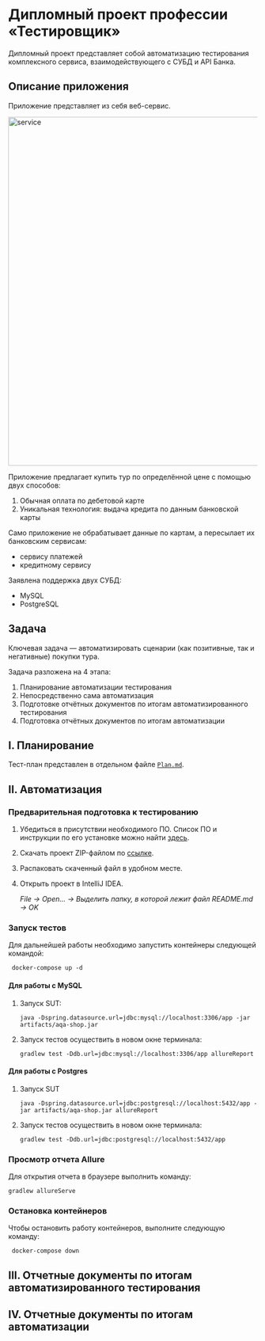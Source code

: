 # Дипломный проект профессии «Тестировщик»

Дипломный проект представляет собой автоматизацию тестирования комплексного сервиса, взаимодействующего с СУБД и API Банка.

## Описание приложения

Приложение представляет из себя веб-сервис.

<img width="705" alt="service" src="https://user-images.githubusercontent.com/73786860/115916258-3ca14000-a47d-11eb-8a7e-2327e0389c95.png">

Приложение предлагает купить тур по определённой цене с помощью двух способов:
1. Обычная оплата по дебетовой карте
1. Уникальная технология: выдача кредита по данным банковской карты

Само приложение не обрабатывает данные по картам, а пересылает их банковским сервисам:
* сервису платежей
* кредитному сервису

Заявлена поддержка двух СУБД:
* MySQL
* PostgreSQL

## Задача

Ключевая задача — автоматизировать сценарии (как позитивные, так и негативные) покупки тура.

Задача разложена на 4 этапа:
1. Планирование автоматизации тестирования
1. Непосредственно сама автоматизация
1. Подготовке отчётных документов по итогам автоматизированного тестирования
1. Подготовка отчётных документов по итогам автоматизации

## I. Планирование

Тест-план представлен в отдельном файле [`Plan.md`](documentation/Plan.md).

## II. Автоматизация

### Предварительная подготовка к тестированию

1. Убедиться в присутствии необходимого ПО. Список ПО и инструкции по его установке можно найти [здесь](documentation/Preparation.md).
1. Скачать проект ZIP-файлом по [ссылке](https://github.com/ks1109b/DiplomaProject/archive/refs/heads/main.zip).
1. Распаковать скаченный файл в удобном месте.
1. Открыть проект в IntelliJ IDEA.

    *File -> Open... -> Выделить папку, в которой лежит файл README.md -> OK*

### Запуск тестов

Для дальнейшей работы необходимо запустить контейнеры следующей командой:
   ```  
    docker-compose up -d
   ```
    
#### Для работы с MySQL

1. Запуск SUT:
    ```
    java -Dspring.datasource.url=jdbc:mysql://localhost:3306/app -jar artifacts/aqa-shop.jar
    ```
1. Запуск тестов осуществить в новом окне терминала:
    ```
    gradlew test -Ddb.url=jdbc:mysql://localhost:3306/app allureReport
    ```

#### Для работы с Postgres

1. Запуск SUT
    ```
    java -Dspring.datasource.url=jdbc:postgresql://localhost:5432/app -jar artifacts/aqa-shop.jar allureReport
    ```
1. Запуск тестов осуществить в новом окне терминала:
    ```
    gradlew test -Ddb.url=jdbc:postgresql://localhost:5432/app
    ```

### Просмотр отчета Allure

Для открытия отчета в браузере выполнить команду:
   ```  
   gradlew allureServe
   ```
   
### Остановка контейнеров

Чтобы остановить работу контейнеров, выполните следующую команду:
   ```  
    docker-compose down
   ```

## III. Отчетные документы по итогам автоматизированного тестирования

## IV. Отчетные документы по итогам автоматизации
